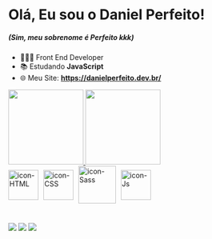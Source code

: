 # Olá, Eu sou o Daniel Perfeito! 
##### (Sim, meu sobrenome é **Perfeito** kkk)

* 👨🏻‍💻 Front End Developer
* 📚 Estudando **JavaScript**
* 🌐 Meu Site: **https://danielperfeito.dev.br/**

<div >
  <a href="https://github.com/danielperfeito">
  <img height="150em" src="https://github-readme-stats.vercel.app/api?username=danielperfeito&show_icons=true&theme=chartreuse-dark&include_all_commits=true&count_private=true"/>
  <img height="150em" src="https://github-readme-stats.vercel.app/api/top-langs/?username=danielperfeito&layout=compact&langs_count=7&theme=chartreuse-dark"/>
</div>
<div style="display: flex; gap: 10px; align-items: center;">
  <img align="center" alt="icon-HTML" width="60px" src="https://cdn.jsdelivr.net/gh/devicons/devicon/icons/html5/html5-original.svg">
  <img align="center" alt="icon-CSS" width="60px" src="https://cdn.jsdelivr.net/gh/devicons/devicon/icons/css3/css3-original.svg">
  <img align="center" alt="icon-Sass" width="75px" src="https://cdn.jsdelivr.net/gh/devicons/devicon/icons/sass/sass-original.svg"/>   
  <img align="center" alt="icon-Js" width="60px" src="https://cdn.jsdelivr.net/gh/devicons/devicon/icons/javascript/javascript-original.svg"> 
</div>

#

<div> 
  <a href="https://www.linkedin.com/in/danielperfeito-/"><img src="https://img.shields.io/badge/LinkedIn-0077B5?style=for-the-badge&logo=linkedin&logoColor=white" target="_blank"></a>
   <a href = "mailto:dp.ribeiro.1996@gmail.com"><img src="https://img.shields.io/badge/Gmail-D14836?style=for-the-badge&logo=gmail&logoColor=white" target="_blank"></a>
  <a href="https://danielperfeito.dev.br/"><img src="https://img.shields.io/badge/website-000000?style=for-the-badge&logo=About.me&logoColor=white" target="_blank"></a>
 </div>
